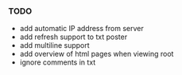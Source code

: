 ### TODO

- add automatic IP address from server
- add refresh support to txt poster
- add multiline support
- add overview of html pages when viewing root
- ignore comments in txt
